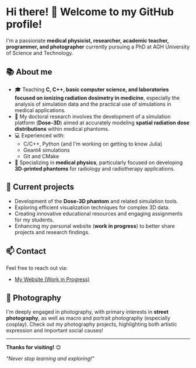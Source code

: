 # Hi there! 👋 Welcome to my GitHub profile!

I'm a passionate **medical physicist, researcher, academic teacher, programmer, and photographer** currently pursuing a PhD at AGH University of Science and Technology.

## 📚 About me
- 🎓 Teaching **C, C++, basic computer science, and laboratories focused on ionizing radiation dosimetry in medicine**, especially the analysis of simulation data and the practical use of simulations in medical applications.
- 🧪 My doctoral research involves the development of a simulation platform (**Dose-3D**) aimed at accurately modeling **spatial radiation dose distributions** within medical phantoms.
- 💻 Experienced with:
  - C/C++, Python (and I'm working on getting to know Julia)
  - Geant4 simulations
  - Git and CMake
- 🔬 Specializing in **medical physics**, particularly focused on developing **3D-printed phantoms** for radiology and radiotherapy applications.

## 🚀 Current projects
- Development of the **Dose-3D phantom** and related simulation tools.
- Exploring efficient visualization techniques for complex 3D data.
- Creating innovative educational resources and engaging assignments for my students.
- Enhancing my personal website (**work in progress**) to better share projects and research findings.

## 📫 Contact
Feel free to reach out via:
- [My Website (Work in Progress)](https://home.agh.edu.pl/~jhajduga/)

## 📸 Photography
I'm deeply engaged in photography, with primary interests in **street photography**, as well as macro and portrait photography (especially cosplay). Check out my photography projects, highlighting both artistic expression and important social causes!

---

**Thanks for visiting!** 😊

*"Never stop learning and exploring!"*

